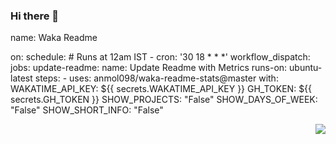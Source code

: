 ### Hi there 👋

<!--START_SECTION:waka-->
name: Waka Readme

on:
  schedule:
    # Runs at 12am IST
    - cron: '30 18 * * *'
  workflow_dispatch:
jobs:
  update-readme:
    name: Update Readme with Metrics
    runs-on: ubuntu-latest
    steps:
      - uses: anmol098/waka-readme-stats@master
        with:
          WAKATIME_API_KEY: ${{ secrets.WAKATIME_API_KEY }}
          GH_TOKEN: ${{ secrets.GH_TOKEN }}
          SHOW_PROJECTS: "False"
          SHOW_DAYS_OF_WEEK: "False"
          SHOW_SHORT_INFO: "False"
<!--END_SECTION:waka-->

<img align="right" src="https://github-readme-stats.vercel.app/api?username=dima2306&show_icons=true&icon_color=0366d6&text_color=24292e&bg_color=ffffff&hide_title=true&count_private=true&hide=stars" />
